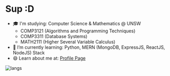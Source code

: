 # Sup :D

- 🎓 I'm studying: Computer Science & Mathematics @ UNSW
  - COMP3121 (Algorithms and Programming Techniques)
  - COMP3311 (Database Systems)
  - MATH2111 (Higher Several Variable Calculus)
- 🌱 I’m currently learning: Python, MERN (MongoDB, ExpressJS, ReactJS, NodeJS) Stack
- 😄 Learn about me at: [Profile Page](https://jeremyle56.github.io/profile-page/) 

<img src="https://github-readme-stats.vercel.app/api/top-langs/?username=jeremyle56&layout=compact&theme=react" alt="langs"/>
